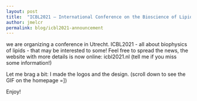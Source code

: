 ```yaml
---
layout: post
title:  "ICBL2021 – International Conference on the Bioscience of Lipids"
author: jmelcr
permalink: blog/icbl2021-announcement
---
```



 we are organizing a conference in Utrecht. ICBL2021 - all about biophysics of lipids - that may be interested to some! Feel free to spread the news, the website with more details is now online:
icbl2021.nl
(tell me if you miss some information!)

Let me brag a bit: I made the logos and the design.
(scroll down to see the GIF on the homepage =])

Enjoy!
